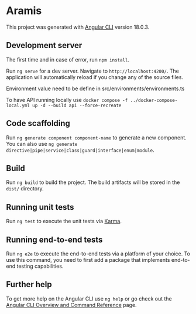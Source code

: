 # Aramis

This project was generated with [Angular CLI](https://github.com/angular/angular-cli) version 18.0.3.

## Development server

The first time and in case of error, run `npm install`.

Run `ng serve` for a dev server. Navigate to `http://localhost:4200/`. The application will automatically reload if you change any of the source files.

Environment value need to be define in src/environments/environments.ts

To have API running locally use `docker compose -f ../docker-compose-local.yml up -d --build api --force-recreate` 

## Code scaffolding

Run `ng generate component component-name` to generate a new component. You can also use `ng generate directive|pipe|service|class|guard|interface|enum|module`.

## Build

Run `ng build` to build the project. The build artifacts will be stored in the `dist/` directory.

## Running unit tests

Run `ng test` to execute the unit tests via [Karma](https://karma-runner.github.io).

## Running end-to-end tests

Run `ng e2e` to execute the end-to-end tests via a platform of your choice. To use this command, you need to first add a package that implements end-to-end testing capabilities.

## Further help

To get more help on the Angular CLI use `ng help` or go check out the [Angular CLI Overview and Command Reference](https://angular.dev/tools/cli) page.
